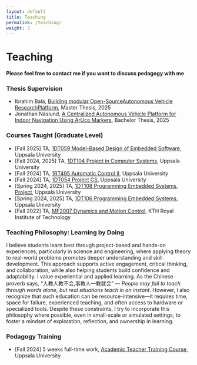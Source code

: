 ```yaml
---
layout: default
title: Teaching
permalink: /teaching/
weight: 3
---
```


# Teaching
**Please feel free to contact me if you want to discuss pedagogy with me**

### Thesis Supervision
* Ibrahim Bala, [Building modular Open-SourceAutonomous Vehicle ResearchPlatform](https://urn.kb.se/resolve?urn=urn:nbn:se:uu:diva-562947), Master Thesis, 2025
* Jonathan Näslund, [A Centralized Autonomous Vehicle Platform for Indoor Navigation Using ArUco Markers](https://urn.kb.se/resolve?urn=urn:nbn:se:uu:diva-564141), Bachelor Thesis, 2025

### Courses Taught (Graduate Level)
* [Fall 2025] TA, [1DT059 Model-Based Design of Embedded Software](https://www.uu.se/en/study/course?query=1DT059), Uppsala University
* [Fall 2024, 2025] TA, [1DT104 Project in Computer Systems](https://www.uu.se/en/study/course?query=1DT104), Uppsala University
* [Fall 2024] TA, [1RT495 Automatic Control II](https://www.uu.se/en/study/course?query=1RT495), Uppsala University
* [Fall 2024] TA, [1DT054 Project CS](https://www.uu.se/en/study/course?query=1DT054), Uppsala University
* [Spring 2024, 2025] TA, [1DT108 Programming Embedded Systems, Project](https://www.uu.se/en/study/course?query=1DT108), Uppsala University
* [Spring 2024, 2025] TA, [1DT106 Programming Embedded Systems](https://www.uu.se/en/study/course?query=1DT106), Uppsala University
* [Fall 2022] TA, [MF2007 Dynamics and Motion Control](https://www.kth.se/student/kurser/kurs/MF2007), KTH Royal Institute of Technology

### Teaching Philosophy: Learning by Doing
I believe students learn best through project-based and hands-on experiences, particularly in science and engineering, where applying theory to real-world problems promotes deeper understanding and skill development. This approach supports active engagement, critical thinking, and collaboration, while also helping students build confidence and adaptability. I value experiential and applied learning. As the Chinese proverb says, “人教人教不会,事教人一教就会” — *People may fail to teach through words alone, but real situations teach in an instant*. However, I also recognize that such education can be resource-intensive—it requires time, space for failure, experienced teaching, and often access to hardware or specialized tools. Despite these constraints, I try to incorporate this philosophy where possible, even in small-scale or simulated settings, to foster a mindset of exploration, reflection, and ownership in learning.

### Pedagogy Training
* [Fall 2024] 5 weeks full-time work, [Academic Teacher Training Course](https://www.uu.se/en/staff/employment/continuing-professional-development/courses-for-employees/academic-teacher-training-course), Uppsala University

